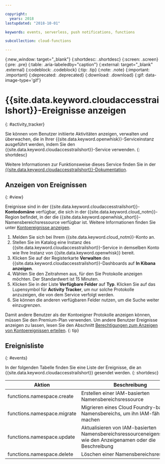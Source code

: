 ```yaml
---

copyright:
  years: 2018
lastupdated: "2018-10-01"

keywords: events, serverless, push notifications, functions

subcollection: cloud-functions

---
```


{:new_window: target="_blank"}
{:shortdesc: .shortdesc}
{:screen: .screen}
{:pre: .pre}
{:table: .aria-labeledby="caption"}
{:external: target="_blank" .external}
{:codeblock: .codeblock}
{:tip: .tip}
{:note: .note}
{:important: .important}
{:deprecated: .deprecated}
{:download: .download}
{:gif: data-image-type='gif'}



# {{site.data.keyword.cloudaccesstrailshort}}-Ereignisse anzeigen
{: #activity_tracker}

Sie können vom Benutzer initiierte Aktivitäten anzeigen, verwalten und überwachen, die in Ihrer {{site.data.keyword.openwhisk}}-Serviceinstanz ausgeführt werden, indem Sie den {{site.data.keyword.cloudaccesstrailshort}}-Service verwenden.
{: shortdesc}


Weitere Informationen zur Funktionsweise dieses Service finden Sie in der [{{site.data.keyword.cloudaccesstrailshort}}-Dokumentation](/docs/services/cloud-activity-tracker?topic=cloud-activity-tracker-getting-started).


## Anzeigen von Ereignissen
{: #view}

Ereignisse sind in der {{site.data.keyword.cloudaccesstrailshort}}-**Kontodomäne** verfügbar, die sich in der {{site.data.keyword.cloud_notm}}-Region befindet, in der die {{site.data.keyword.openwhisk_short}}-Namensbereichsressource verfügbar ist. Weitere Informationen finden Sie unter [Kontoereignisse anzeigen](/docs/services/cloud-activity-tracker/how-to/manage-events-ui?topic=cloud-activity-tracker-view_acc_events).

1. Melden Sie sich bei Ihrem {{site.data.keyword.cloud_notm}}-Konto an. 
2. Stellen Sie im Katalog eine Instanz des {{site.data.keyword.cloudaccesstrailshort}}-Service in demselben Konto wie Ihre Instanz von {{site.data.keyword.openwhisk}} bereit.
3. Klicken Sie auf der Registerkarte **Verwalten** des {{site.data.keyword.cloudaccesstrailshort}}-Dashboards auf **In Kibana anzeigen**.
4. Wählen Sie den Zeitrahmen aus, für den Sie Protokolle anzeigen möchten. Der Standardwert ist 15 Minuten.
5. Klicken Sie in der Liste **Verfügbare Felder** auf **Typ**. Klicken Sie auf das Lupensymbol für **Activity Tracker**, um nur solche Protokolle anzuzeigen, die von dem Service verfolgt werden.
6. Sie können die anderen verfügbaren Felder nutzen, um die Suche weiter einzugrenzen.

Damit andere Benutzer als der Kontoeigner Protokolle anzeigen können, müssen Sie den Premium-Plan verwenden. Um andere Benutzer Ereignisse anzeigen zu lassen, lesen Sie den Abschnitt [Berechtigungen zum Anzeigen von Kontoereignissen erteilen](/docs/services/cloud-activity-tracker/how-to?topic=cloud-activity-tracker-grant_permissions#grant_permissions).
{: tip}


## Ereignisliste
{: #events}

In der folgenden Tabelle finden Sie eine Liste der Ereignisse, die an {{site.data.keyword.cloudaccesstrailshort}} gesendet werden.
{: shortdesc}

<table>
  <thead>
    <tr>
      <th>Aktion</th>
      <th>Beschreibung</th>
    </tr>
  </thead>
  <tbody>
    <tr>
      <td>functions.namespace.create</td>
      <td>Erstellen einer IAM-basierten Namensbereichsressource</td>
    </tr>
    <tr>
      <td>functions.namespace.migrate</td>
      <td>Migrieren eines Cloud Foundry-basierten Namensbereichs, um ihn IAM-fähig zu machen</td>
    </tr>
    <tr>
      <td>functions.namespace.update</td>
      <td>Aktualisieren von IAM-basierten Namensbereichsressourceneigenschaften wie den Anzeigenamen oder die Beschreibung</td>
    </tr>
    <tr>
      <td>functions.namespace.delete</td>
      <td>Löschen einer Namensbereichsressource</td>
    </tr>
  </tbody>
</table>



